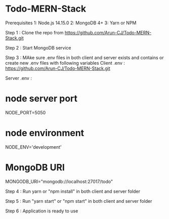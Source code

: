 # Todo-MERN-Stack
Prerequisites
1: Node.js 14.15.0
2: MongoDB 4+
3: Yarn or NPM

<!-- Steps to run Application -->

Step 1 : Clone the repo from https://github.com/Arun-CJ/Todo-MERN-Stack.git

Step 2 : Start MongoDB service

Step 3 : MAke sure .env files in both client and server exists and contains or create new .env files with following variables
Client .env : https://github.com/Arun-CJ/Todo-MERN-Stack.git

Server .env : 
# node server port
NODE_PORT=5050
# node environment
NODE_ENV='development'
# MongoDB URI
MONGODB_URI="mongodb://localhost:27017/todo"

Step 4 : Run yarn or "npm install" in both client and server folder

Step 5 : Run "yarn start" or "npm start" in both client and server folder

Step 6 : Application is ready to use